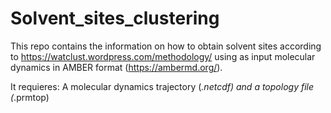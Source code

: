 # Solvent_sites_clustering
This repo contains the information on how to obtain solvent sites according to https://watclust.wordpress.com/methodology/
using as input molecular dynamics in AMBER format (https://ambermd.org/).

It requieres: A molecular dynamics trajectory (*.netcdf) and a topology file (*.prmtop)
